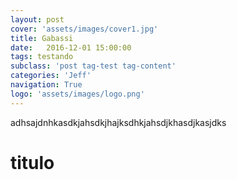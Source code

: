 ```yaml
---
layout: post
cover: 'assets/images/cover1.jpg'
title: Gabassi
date:   2016-12-01 15:00:00
tags: testando
subclass: 'post tag-test tag-content'
categories: 'Jeff'
navigation: True
logo: 'assets/images/logo.png'
---
```



adhsajdnhkasdkjahsdkjhajksdhkjahsdjkhasdjkasjdks

# titulo
